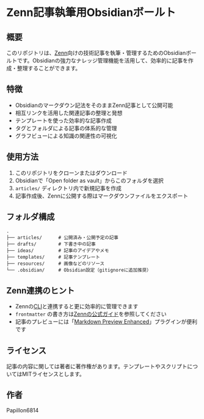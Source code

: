 # Zenn記事執筆用Obsidianボールト

## 概要
このリポジトリは、[Zenn](https://zenn.dev)向けの技術記事を執筆・管理するためのObsidianボールトです。Obsidianの強力なナレッジ管理機能を活用して、効率的に記事を作成・整理することができます。

## 特徴
- Obsidianのマークダウン記法をそのままZenn記事として公開可能
- 相互リンクを活用した関連記事の整理と発想
- テンプレートを使った効率的な記事作成
- タグとフォルダによる記事の体系的な管理
- グラフビューによる知識の関連性の可視化

## 使用方法
1. このリポジトリをクローンまたはダウンロード
2. Obsidianで「Open folder as vault」からこのフォルダを選択
3. `articles/` ディレクトリ内で新規記事を作成
4. 記事作成後、Zennに公開する際はマークダウンファイルをエクスポート

## フォルダ構成
```
.
├── articles/      # 公開済み・公開予定の記事
├── drafts/        # 下書き中の記事
├── ideas/         # 記事のアイデアやメモ
├── templates/     # 記事テンプレート
├── resources/     # 画像などのリソース
└── .obsidian/     # Obsidian設定（gitignoreに追加推奨）
```

## Zenn連携のヒント
- Zennの[CLI](https://zenn.dev/zenn/articles/zenn-cli-guide)と連携すると更に効率的に管理できます
- `frontmatter` の書き方は[Zennの公式ガイド](https://zenn.dev/zenn/articles/markdown-guide)を参照してください
- 記事のプレビューには「[Markdown Preview Enhanced](https://github.com/shd101wyy/markdown-preview-enhanced)」プラグインが便利です

## ライセンス
記事の内容に関しては著者に著作権があります。テンプレートやスクリプトについてはMITライセンスとします。

## 作者
Papillon6814

